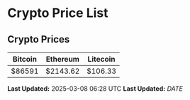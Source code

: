 # Crypto Price List

## Crypto Prices
| Bitcoin | Ethereum | Litecoin |
| ------- | -------- | -------- |
| $86591 | $2143.62 | $106.33 |
**Last Updated:** 2025-03-08 06:28 UTC
**Last Updated:** $DATE$

